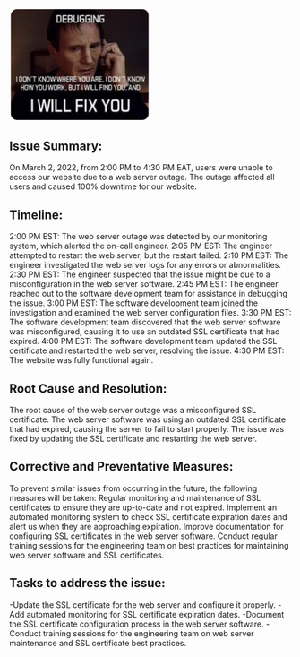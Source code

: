 <img src=./image.png width=50%>

## Issue Summary:
On March 2, 2022, from 2:00 PM to 4:30 PM EAT, users were unable to access our website due to a web server outage. The outage affected all users and caused 100% downtime for our website.

## Timeline:
2:00 PM EST: The web server outage was detected by our monitoring system, which alerted the on-call engineer.
2:05 PM EST: The engineer attempted to restart the web server, but the restart failed.
2:10 PM EST: The engineer investigated the web server logs for any errors or abnormalities.
2:30 PM EST: The engineer suspected that the issue might be due to a misconfiguration in the web server software.
2:45 PM EST: The engineer reached out to the software development team for assistance in debugging the issue.
3:00 PM EST: The software development team joined the investigation and examined the web server configuration files.
3:30 PM EST: The software development team discovered that the web server software was misconfigured, causing it to use an outdated SSL certificate that had expired.
4:00 PM EST: The software development team updated the SSL certificate and restarted the web server, resolving the issue.
4:30 PM EST: The website was fully functional again.

## Root Cause and Resolution:
The root cause of the web server outage was a misconfigured SSL certificate. The web server software was using an outdated SSL certificate that had expired, causing the server to fail to start properly. The issue was fixed by updating the SSL certificate and restarting the web server.

## Corrective and Preventative Measures:
To prevent similar issues from occurring in the future, the following measures will be taken:
Regular monitoring and maintenance of SSL certificates to ensure they are up-to-date and not expired.
Implement an automated monitoring system to check SSL certificate expiration dates and alert us when they are approaching expiration.
Improve documentation for configuring SSL certificates in the web server software.
Conduct regular training sessions for the engineering team on best practices for maintaining web server software and SSL certificates.

## Tasks to address the issue:
-Update the SSL certificate for the web server and configure it properly.
-Add automated monitoring for SSL certificate expiration dates.
-Document the SSL certificate configuration process in the web server software.
-Conduct training sessions for the engineering team on web server maintenance and SSL certificate best practices.

